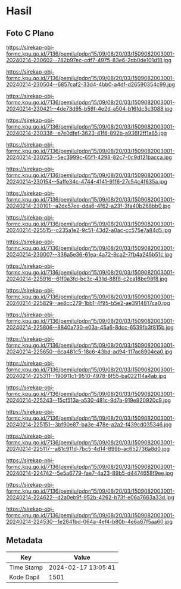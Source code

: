 # Hasil

## Foto C Plano

https://sirekap-obj-formc.kpu.go.id/7136/pemilu/pdpr/15/09/08/20/03/1509082003001-20240214-230602--782b97ec-cdf7-4975-83e6-2db0de101d18.jpg

https://sirekap-obj-formc.kpu.go.id/7136/pemilu/pdpr/15/09/08/20/03/1509082003001-20240214-230504--6857caf2-33d4-4bb0-a4df-d26590354c99.jpg

https://sirekap-obj-formc.kpu.go.id/7136/pemilu/pdpr/15/09/08/20/03/1509082003001-20240214-230421--4de73d95-b59f-4e2d-a504-b16fdc3c3088.jpg

https://sirekap-obj-formc.kpu.go.id/7136/pemilu/pdpr/15/09/08/20/03/1509082003001-20240214-230338--e7e0dfef-3623-41f8-892b-a936f2ff1a85.jpg

https://sirekap-obj-formc.kpu.go.id/7136/pemilu/pdpr/15/09/08/20/03/1509082003001-20240214-230253--5ec3999c-65f1-4298-82c7-0c9d121bacca.jpg

https://sirekap-obj-formc.kpu.go.id/7136/pemilu/pdpr/15/09/08/20/03/1509082003001-20240214-230154--5affe34c-4744-4141-91f6-27c54c4f635a.jpg

https://sirekap-obj-formc.kpu.go.id/7136/pemilu/pdpr/15/09/08/20/03/1509082003001-20240214-230101--a2de57ee-dda6-4f62-a23f-3fa40b268bb0.jpg

https://sirekap-obj-formc.kpu.go.id/7136/pemilu/pdpr/15/09/08/20/03/1509082003001-20240214-225515--c235a1e2-9c51-43d2-a0ac-cc575e7a84d5.jpg

https://sirekap-obj-formc.kpu.go.id/7136/pemilu/pdpr/15/09/08/20/03/1509082003001-20240214-230007--336a5e36-61ea-4a72-9ca2-7fb4a245b51c.jpg

https://sirekap-obj-formc.kpu.go.id/7136/pemilu/pdpr/15/09/08/20/03/1509082003001-20240214-225916--61f0a3fd-bc3c-431d-88f8-c2ea18be98f8.jpg

https://sirekap-obj-formc.kpu.go.id/7136/pemilu/pdpr/15/09/08/20/03/1509082003001-20240214-225829--ae8cc279-1bb1-4f95-b5e2-ae3914817ca0.jpg

https://sirekap-obj-formc.kpu.go.id/7136/pemilu/pdpr/15/09/08/20/03/1509082003001-20240214-225806--8840a730-e03a-45a6-8dcc-6539fb3f815b.jpg

https://sirekap-obj-formc.kpu.go.id/7136/pemilu/pdpr/15/09/08/20/03/1509082003001-20240214-225650--6ca481c5-18c6-43bd-ad94-117ac8904ea0.jpg

https://sirekap-obj-formc.kpu.go.id/7136/pemilu/pdpr/15/09/08/20/03/1509082003001-20240214-225311--190911c1-9510-4978-8f55-ba022114a4ab.jpg

https://sirekap-obj-formc.kpu.go.id/7136/pemilu/pdpr/15/09/08/20/03/1509082003001-20240214-225243--15cf513a-a530-481c-9d7a-919e920920c9.jpg

https://sirekap-obj-formc.kpu.go.id/7136/pemilu/pdpr/15/09/08/20/03/1509082003001-20240214-225151--3bf90e87-ba3e-478e-a2a2-f439cd035346.jpg

https://sirekap-obj-formc.kpu.go.id/7136/pemilu/pdpr/15/09/08/20/03/1509082003001-20240214-225117--a81c911d-7bc5-4d14-899b-ac652736a8d0.jpg

https://sirekap-obj-formc.kpu.go.id/7136/pemilu/pdpr/15/09/08/20/03/1509082003001-20240214-224742--5e5a6779-fae7-4a23-89b5-d4474658f9ee.jpg

https://sirekap-obj-formc.kpu.go.id/7136/pemilu/pdpr/15/09/08/20/03/1509082003001-20240214-224622--d2a0eb9f-952b-4262-b73f-e06a7663a33d.jpg

https://sirekap-obj-formc.kpu.go.id/7136/pemilu/pdpr/15/09/08/20/03/1509082003001-20240214-224530--1e2841bd-064a-4ef4-b80b-4e6a67f5aa60.jpg


## Metadata

| Key        | Value               |
| ---------- | ------------------- |
| Time Stamp | 2024-02-17 13:05:41 |
| Kode Dapil | 1501                |



